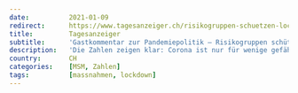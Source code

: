```yaml
---
date:          2021-01-09
redirect:      https://www.tagesanzeiger.ch/risikogruppen-schuetzen-lockdown-vermeiden-393222690917
title:         Tagesanzeiger
subtitle:      'Gastkommentar zur Pandemiepolitik – Risikogruppen schützen, Lockdown vermeiden'
description:   'Die Zahlen zeigen klar: Corona ist nur für wenige gefährlich. Daran müssen sich die Massnahmen orientieren.'
country:       CH
categories:    [MSM, Zahlen]
tags:          [massnahmen, lockdown]
---
```

